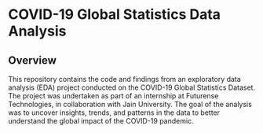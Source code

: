 # COVID-19 Global Statistics Data Analysis

## Overview
This repository contains the code and findings from an exploratory data analysis (EDA) project conducted on the COVID-19 Global Statistics Dataset. 
The project was undertaken as part of an internship at Futurense Technologies, in collaboration with Jain University. The goal of the analysis was to uncover insights, trends, and patterns in the data to better understand the global impact of the COVID-19 pandemic.
